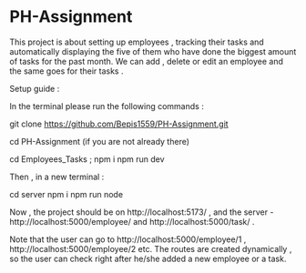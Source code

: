 # PH-Assignment

This project is about setting up employees , tracking their tasks and automatically displaying the five of them who have done the biggest amount of tasks 
for the past month. We can add , delete or edit an employee and the same goes for their tasks . 

Setup guide : 

In the terminal please run the following commands : 

git clone https://github.com/Bepis1559/PH-Assignment.git

cd PH-Assignment (if you are not already there)

cd Employees_Tasks ; 
npm i 
npm run dev 


Then , in a new terminal :

cd server
npm i 
npm run node 


Now , the project should be on http://localhost:5173/ , and the server - http://localhost:5000/employee/ and http://localhost:5000/task/ .

Note that the user can go to http://localhost:5000/employee/1 , http://localhost:5000/employee/2 etc. The routes are created dynamically , so 
the user can check right after he/she added a new employee or a task.
